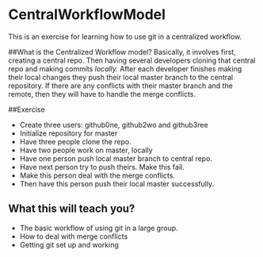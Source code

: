 # CentralWorkflowModel

This is an exercise for learning how to use git in a centralized workflow.

##What is the Centralized Workflow model?
Basically, it involves first, creating a central repo. Then having several developers cloning that central repo and making commits *locally.* After each developer finishes making their local changes they push their local master branch to the central repository. If there are any conflicts with their master branch and the remote, then they will have to handle the merge conflicts.

##Exercise
* Create three users: github0ne, github2wo and github3ree
* Initialize repository for master
* Have three people clone the repo.
* Have two people work on master, locally
* Have one person push local master branch to central repo.
* Have next person try to push theirs. Make this fail.
* Make this person deal with the merge conflicts.
* Then have this person push their local master successfully.


## What this will teach you?
* The basic workflow of using git in a large group.
* How to deal with merge conflicts
* Getting git set up and working
